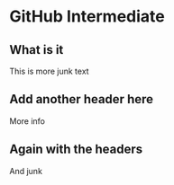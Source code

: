 # GitHub Intermediate

## What is it
This is more junk text

## Add another header here
More info

## Again with the headers
And junk
